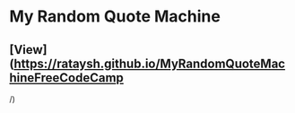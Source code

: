 # My Random Quote Machine


## [View](https://rataysh.github.io/MyRandomQuoteMachineFreeCodeCamp
/)
